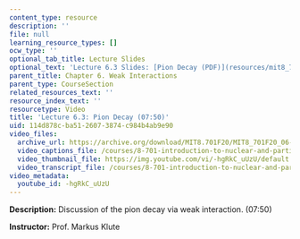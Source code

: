 ```yaml
---
content_type: resource
description: ''
file: null
learning_resource_types: []
ocw_type: ''
optional_tab_title: Lecture Slides
optional_text: 'Lecture 6.3 Slides: [Pion Decay (PDF)](resources/mit8_701f20_lec6-3)'
parent_title: Chapter 6. Weak Interactions
parent_type: CourseSection
related_resources_text: ''
resource_index_text: ''
resourcetype: Video
title: 'Lecture 6.3: Pion Decay (07:50)'
uid: 114d878c-ba51-2607-3874-c984b4ab9e90
video_files:
  archive_url: https://archive.org/download/MIT8.701F20/MIT8_701F20_06-03_piondecay_300k.mp4
  video_captions_file: /courses/8-701-introduction-to-nuclear-and-particle-physics-fall-2020/203bee2d881559f6980b2e784a1845f1_-hgRkC_uUzU.vtt
  video_thumbnail_file: https://img.youtube.com/vi/-hgRkC_uUzU/default.jpg
  video_transcript_file: /courses/8-701-introduction-to-nuclear-and-particle-physics-fall-2020/bec9a3f7cde14f80fa3c6a9fea6eafcd_-hgRkC_uUzU.pdf
video_metadata:
  youtube_id: -hgRkC_uUzU
---
```


**Description:** Discussion of the pion decay via weak interaction. (07:50)

**Instructor:** Prof. Markus Klute